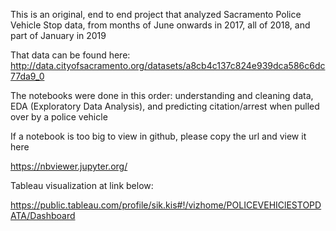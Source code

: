 This is an original, end to end project that analyzed Sacramento Police Vehicle Stop data, from months of June onwards in 2017, all of 2018, and part of January in 2019

That data can be found here: http://data.cityofsacramento.org/datasets/a8cb4c137c824e939dca586c6dc77da9_0

The notebooks were done in this order:
understanding and cleaning data, EDA (Exploratory Data Analysis), and predicting citation/arrest when pulled over by a police vehicle

If a notebook is too big to view in github, please copy the url and view it here

https://nbviewer.jupyter.org/

Tableau visualization at link below:

https://public.tableau.com/profile/sik.kis#!/vizhome/POLICEVEHIClESTOPDATA/Dashboard

